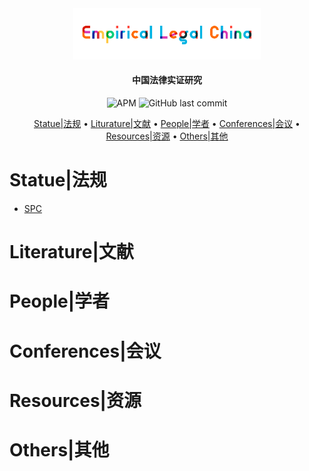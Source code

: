 <div align="center"><img src="img/logo-empiricallegal-long.png" width="300px"/></div>

<h4 align="center">
  中国法律实证研究
</h4>
<div align="center">
	<img alt="APM" src="https://img.shields.io/apm/l/github">
    <img alt="GitHub last commit" src="https://img.shields.io/github/last-commit/imchongliu/empiricallegal">
	</div>

<p align="center">
  <a href="#Statue法规">Statue|法规</a> •
  <a href="#Literature文献">Liturature|文献</a> •
  <a href="#People学者">People|学者</a> •
  <a href="#Conferences会议">Conferences|会议</a> •
  <a href="#Resources资源">Resources|资源</a> •
  <a href="#Others其他">Others|其他</a> 
</p>




# Statue|法规

* [SPC](./statue-spc.md)
# Literature|文献

# People|学者

# Conferences|会议

# Resources|资源

# Others|其他


